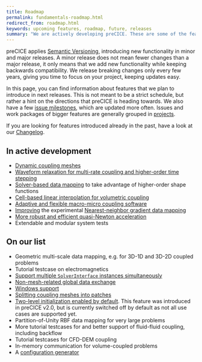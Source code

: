 ```yaml
---
title: Roadmap
permalink: fundamentals-roadmap.html
redirect_from: roadmap.html
keywords: upcoming features, roadmap, future, releases
summary: "We are actively developing preCICE. These are some of the features you can expect in the future."
---
```


preCICE applies [Semantic Versioning](https://semver.org/), introducing new functionality in minor and major releases. A minor release does not mean fewer changes than a major release, it only means that we add new functionality while keeping backwards compatibility. We release breaking changes only every few years, giving you time to focus on your project, keeping updates easy.

In this page, you can find information about features that we plan to introduce in next releases. This is not meant to be a strict schedule, but rather a hint on the directions that preCICE is heading towards. We also have a few [issue milestones](https://github.com/precice/precice/milestones), which are updated more often. Issues and work packages of bigger features are generally grouped in [projects](https://github.com/precice/precice/projects).

If you are looking for features introduced already in the past, have a look at our [Changelog](https://github.com/precice/precice/blob/develop/CHANGELOG.md).

## In active development

- [Dynamic coupling meshes](https://github.com/precice/precice/projects/2)
- [Waveform relaxation for multi-rate coupling and higher-order time stepping](https://github.com/precice/precice/projects/7)
- [Solver-based data mapping](couple-your-code-direct-access.html) to take advantage of higher-order shape functions
- [Cell-based linear interpolation for volumetric coupling](https://github.com/precice/precice/issues/468)
- [Adaptive and flexible macro-micro coupling software](https://github.com/precice/micro-manager)
- [Improving](https://github.com/precice/precice/issues/1252) the experimental [Nearest-neighbor gradient data mapping](https://github.com/precice/precice/pull/1169)
- [More robust and efficient quasi-Newton acceleration](https://github.com/precice/precice/pull/1152)
- Extendable and modular system tests

## On our list

- Geometric multi-scale data mapping, e.g. for 3D-1D and 3D-2D coupled problems
- Tutorial testcase on electromagnetics
- [Support multiple `SolverInterface` instances simultaneously](https://github.com/precice/precice/projects/8)
- [Non-mesh-related global data exchange](https://github.com/precice/precice/issues/202)
- [Windows support](https://github.com/precice/precice/issues/200)
- [Splitting coupling meshes into patches](https://github.com/precice/precice/issues/374)
- [Two-level initialization enabled by default](https://github.com/precice/precice/issues/633). This feature was introduced in preCICE v2.0, but is currently switched off by default as not all use cases are supported yet.
- Partition-of-Unity RBF data mapping for very large problems
- More tutorial testcases for and better support of fluid-fluid coupling, including backflow
- Tutorial testcases for CFD-DEM coupling
- In-memory communication for volume-coupled problems
- A [configuration generator](https://github.com/precice/controller)
